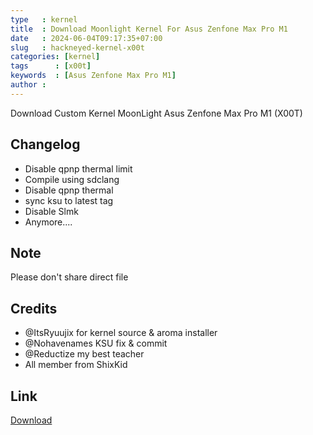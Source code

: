 ```yaml
---
type   : kernel
title  : Download Moonlight Kernel For Asus Zenfone Max Pro M1
date   : 2024-06-04T09:17:35+07:00
slug   : hackneyed-kernel-x00t
categories: [kernel]
tags      : [x00t]
keywords  : [Asus Zenfone Max Pro M1]
author :
---
```


Download Custom Kernel MoonLight Asus Zenfone Max Pro M1 (X00T)


## Changelog
- Disable qpnp thermal limit
- Compile using sdclang
- Disable qpnp thermal
- sync ksu to latest tag
- Disable Slmk
- Anymore....

## Note
Please don't share direct file

## Credits
- @ItsRyuujix for kernel source & aroma installer
- @Nohavenames KSU fix & commit
- @Reductize my best teacher
- All member from ShixKid

## Link
[Download](https://userupload.net/xm6mirge2dvl)


